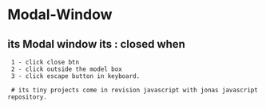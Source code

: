 # Modal-Window
## its Modal window its : closed when 
     1 - click close btn
     2 - click outside the model box
     3 - click escape button in keyboard.
     
     # its tiny projects come in revision javascript with jonas javascript repository.
